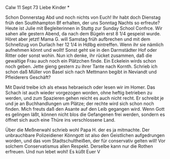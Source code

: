  Calw 11 Sept 73
Liebe Kinder <Fried>*

Schon Donnerstag Abd und noch nichts von Euch! Ihr habt doch Dienstag früh den Southhampton Bf erhalten, der uns Sonntag Nachts so erfreute? 
Heute ist Julie mit Begleiterinnen in Stuttg zur Sunday School Confrce. Wir sahen alle gestern Abend, da nach dem Bügeln erst 8 1/4 gespeist wurde. 
Höret aber jetzt! Mama G. will Samstag früh aufbrechen und mit dem Schnellzug von Durlach her 12 1/4 in Hdlbg eintreffen. Wenn ihr sie nämlich aufnehmen könnt und wollt! Sonst geht sie in den Darmstädter Hof oder Ritter oder sonst wohin. Nun ich denke, ihr rücket zusammen, daß die gewaltige Frau auch noch ein Plätzchen finde. Ein Eckelein wirds schon noch geben. 
Jette gieng gestern zu ihrer Tante nach Kornth. Schrieb ich schon daß Müller von Basel sich nach Mettmann begibt in Neviandt und Pfleiderers Geschäft?

Mit David treibe ich als etwas hebraeisch oder lesen wir im Homer. Das Schach ist auch wieder vorgezogen worden, ohne heftig betrieben zu werden, und zum Spazieren gehen reicht es auch nicht recht. Er schreibt je und je an Buchhandlungen um Plätze; der rechte wird sich schon noch finden. 
Mich freuts daß den Asante auf den Leib gegangen wird. Wenn Gott es gelingen läßt, können nicht blos die Gefangenen frei werden, sondern es öffnet sich auch eine Thüre ins verschlossene Land.

Über die Meßnerwahl schrieb wohl Papa H. der es ja mitmachte. Der unbrauchbare Polizeidiener Könngott ist also den Geistlichen aufgedrungen worden, und das vom Stadtschultheißen, der für conservativ gelten will! Vor solchem Conservatismus allen Respekt. Derselbe kann nur die Rothen erfreuen. 
Und nun lebet wohl! Es küßt
 Euer V

